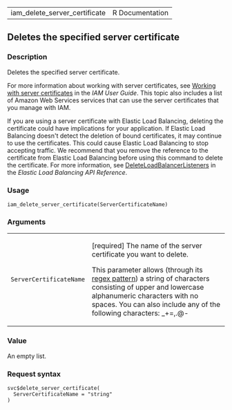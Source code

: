<table style="width: 100%;">
<tbody>
<tr class="odd">
<td>iam_delete_server_certificate</td>
<td style="text-align: right;">R Documentation</td>
</tr>
</tbody>
</table>

## Deletes the specified server certificate

### Description

Deletes the specified server certificate.

For more information about working with server certificates, see
[Working with server
certificates](https://docs.aws.amazon.com/IAM/latest/UserGuide/id_credentials_server-certs.html)
in the *IAM User Guide*. This topic also includes a list of Amazon Web
Services services that can use the server certificates that you manage
with IAM.

If you are using a server certificate with Elastic Load Balancing,
deleting the certificate could have implications for your application.
If Elastic Load Balancing doesn't detect the deletion of bound
certificates, it may continue to use the certificates. This could cause
Elastic Load Balancing to stop accepting traffic. We recommend that you
remove the reference to the certificate from Elastic Load Balancing
before using this command to delete the certificate. For more
information, see
[DeleteLoadBalancerListeners](https://docs.aws.amazon.com/elasticloadbalancing/2012-06-01/APIReference/API_DeleteLoadBalancerListeners.html)
in the *Elastic Load Balancing API Reference*.

### Usage

    iam_delete_server_certificate(ServerCertificateName)

### Arguments

<table>
<colgroup>
<col style="width: 35%" />
<col style="width: 65%" />
</colgroup>
<tbody>
<tr class="odd">
<td><code
id="iam_delete_server_certificate_:_ServerCertificateName">ServerCertificateName</code></td>
<td><p>[required] The name of the server certificate you want to
delete.</p>
<p>This parameter allows (through its <a
href="https://en.wikipedia.org/wiki/Regex">regex pattern</a>) a string
of characters consisting of upper and lowercase alphanumeric characters
with no spaces. You can also include any of the following characters:
_+=,.@-</p></td>
</tr>
</tbody>
</table>

### Value

An empty list.

### Request syntax

    svc$delete_server_certificate(
      ServerCertificateName = "string"
    )
